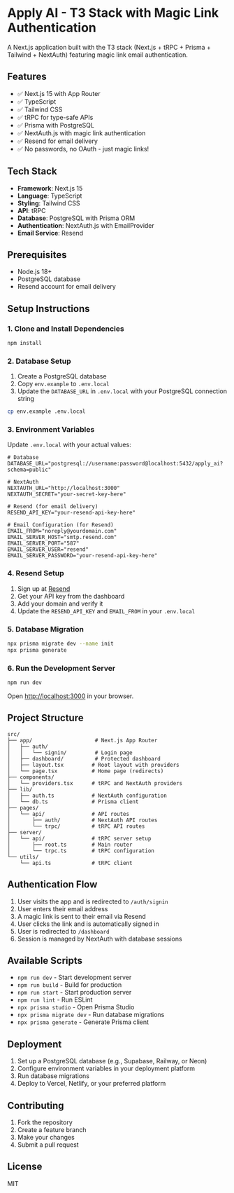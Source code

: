 # Apply AI - T3 Stack with Magic Link Authentication

A Next.js application built with the T3 stack (Next.js + tRPC + Prisma + Tailwind + NextAuth) featuring magic link email authentication.

## Features

- ✅ Next.js 15 with App Router
- ✅ TypeScript
- ✅ Tailwind CSS
- ✅ tRPC for type-safe APIs
- ✅ Prisma with PostgreSQL
- ✅ NextAuth.js with magic link authentication
- ✅ Resend for email delivery
- ✅ No passwords, no OAuth - just magic links!

## Tech Stack

- **Framework**: Next.js 15
- **Language**: TypeScript
- **Styling**: Tailwind CSS
- **API**: tRPC
- **Database**: PostgreSQL with Prisma ORM
- **Authentication**: NextAuth.js with EmailProvider
- **Email Service**: Resend

## Prerequisites

- Node.js 18+ 
- PostgreSQL database
- Resend account for email delivery

## Setup Instructions

### 1. Clone and Install Dependencies

```bash
npm install
```

### 2. Database Setup

1. Create a PostgreSQL database
2. Copy `env.example` to `.env.local`
3. Update the `DATABASE_URL` in `.env.local` with your PostgreSQL connection string

```bash
cp env.example .env.local
```

### 3. Environment Variables

Update `.env.local` with your actual values:

```env
# Database
DATABASE_URL="postgresql://username:password@localhost:5432/apply_ai?schema=public"

# NextAuth
NEXTAUTH_URL="http://localhost:3000"
NEXTAUTH_SECRET="your-secret-key-here"

# Resend (for email delivery)
RESEND_API_KEY="your-resend-api-key-here"

# Email Configuration (for Resend)
EMAIL_FROM="noreply@yourdomain.com"
EMAIL_SERVER_HOST="smtp.resend.com"
EMAIL_SERVER_PORT="587"
EMAIL_SERVER_USER="resend"
EMAIL_SERVER_PASSWORD="your-resend-api-key-here"
```

### 4. Resend Setup

1. Sign up at [Resend](https://resend.com)
2. Get your API key from the dashboard
3. Add your domain and verify it
4. Update the `RESEND_API_KEY` and `EMAIL_FROM` in your `.env.local`

### 5. Database Migration

```bash
npx prisma migrate dev --name init
npx prisma generate
```

### 6. Run the Development Server

```bash
npm run dev
```

Open [http://localhost:3000](http://localhost:3000) in your browser.

## Project Structure

```
src/
├── app/                    # Next.js App Router
│   ├── auth/
│   │   └── signin/         # Login page
│   ├── dashboard/          # Protected dashboard
│   ├── layout.tsx         # Root layout with providers
│   └── page.tsx           # Home page (redirects)
├── components/
│   └── providers.tsx      # tRPC and NextAuth providers
├── lib/
│   ├── auth.ts            # NextAuth configuration
│   └── db.ts              # Prisma client
├── pages/
│   └── api/               # API routes
│       ├── auth/          # NextAuth API routes
│       └── trpc/          # tRPC API routes
├── server/
│   └── api/               # tRPC server setup
│       ├── root.ts        # Main router
│       └── trpc.ts        # tRPC configuration
└── utils/
    └── api.ts             # tRPC client
```

## Authentication Flow

1. User visits the app and is redirected to `/auth/signin`
2. User enters their email address
3. A magic link is sent to their email via Resend
4. User clicks the link and is automatically signed in
5. User is redirected to `/dashboard`
6. Session is managed by NextAuth with database sessions

## Available Scripts

- `npm run dev` - Start development server
- `npm run build` - Build for production
- `npm run start` - Start production server
- `npm run lint` - Run ESLint
- `npx prisma studio` - Open Prisma Studio
- `npx prisma migrate dev` - Run database migrations
- `npx prisma generate` - Generate Prisma client

## Deployment

1. Set up a PostgreSQL database (e.g., Supabase, Railway, or Neon)
2. Configure environment variables in your deployment platform
3. Run database migrations
4. Deploy to Vercel, Netlify, or your preferred platform

## Contributing

1. Fork the repository
2. Create a feature branch
3. Make your changes
4. Submit a pull request

## License

MIT